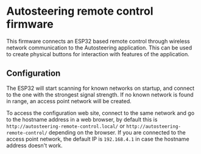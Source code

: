 # Autosteering remote control firmware

This firmware connects an ESP32 based remote control through wireless network communication to the Autosteering application. This can be used to create physical buttons for interaction with features of the application.

## Configuration

The ESP32 will start scanning for known networks on startup, and connect to the one with the strongest signal strength. If no known network is found in range, an access point network will be created.

To access the configuration web site, connect to the same network and go to the hostname address in a web browser, by default this is `http://autosteering-remote-control.local/` or `http://autosteering-remote-control/` depending on the browser. If you are connected to the access point network, the default IP is `192.168.4.1` in case the hostname address doesn't work.
